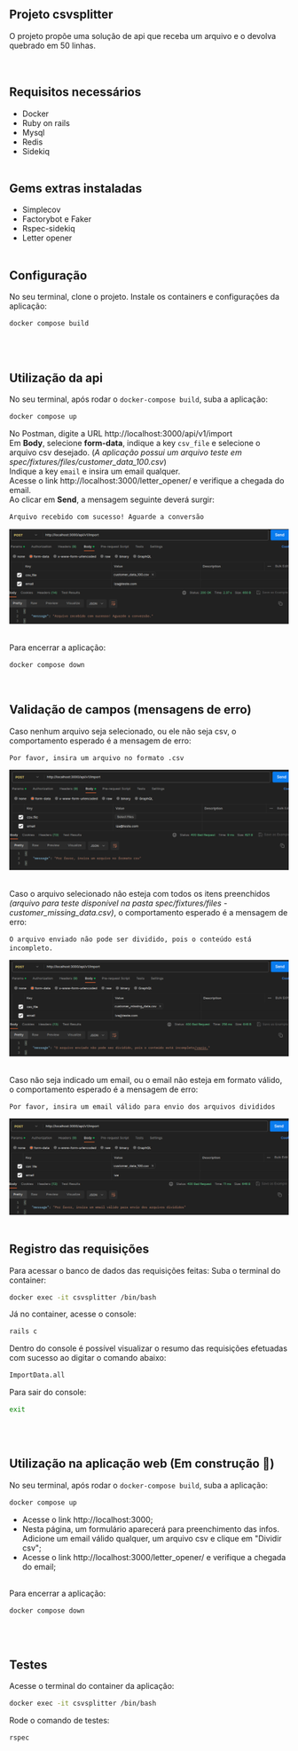 ## Projeto csvsplitter
O projeto propõe uma solução de api que receba um arquivo e o devolva quebrado em 50 linhas.<br>
<br><br>

## Requisitos necessários
* Docker
* Ruby on rails
* Mysql
* Redis
* Sidekiq
<br><br>

## Gems extras instaladas
* Simplecov
* Factorybot e Faker
* Rspec-sidekiq
* Letter opener
<br><br>

## Configuração
No seu terminal, clone o projeto.
Instale os containers e configurações da aplicação:
```sh
docker compose build
```
<br><br>

## Utilização da api
No seu terminal, após rodar o `docker-compose build`, suba a aplicação:
```sh
docker compose up
```

No Postman, digite a URL http://localhost:3000/api/v1/import <br>
Em **Body**, selecione **form-data**, indique a key `csv_file` e selecione o arquivo csv desejado. (_*A aplicação possui um arquivo teste em spec/fixtures/files/customer_data_100.csv*_)<br>
Indique a key `email` e insira um email qualquer. <br>
Acesse o link http://localhost:3000/letter_opener/ e verifique a chegada do email. <br>
Ao clicar em **Send**, a mensagem seguinte deverá surgir:
```sh
Arquivo recebido com sucesso! Aguarde a conversão
```
![image](app/assets/images/sucesso.png)
<br><br>

Para encerrar a aplicação:

```sh
docker compose down
```
<br>

## Validação de campos (mensagens de erro)

Caso nenhum arquivo seja selecionado, ou ele não seja csv, o comportamento esperado é a mensagem de erro:
```
Por favor, insira um arquivo no formato .csv
```
![image](app/assets/images/formato_errado_csv.png)
<br><br>

Caso o arquivo selecionado não esteja com todos os itens preenchidos *(arquivo para teste disponível na pasta spec/fixtures/files - customer_missing_data.csv)*, o comportamento esperado é a mensagem de erro:
```
O arquivo enviado não pode ser dividido, pois o conteúdo está incompleto.
```
![image](app/assets/images/dados_incompletos.png)
<br><br>

Caso não seja indicado um email, ou o email não esteja em formato válido, o comportamento esperado é a mensagem de erro:
```
Por favor, insira um email válido para envio dos arquivos divididos
```
![image](app/assets/images/email_invalido.png)
<br><br>

## Registro das requisições
Para acessar o banco de dados das requisições feitas:
Suba o terminal do container:
```sh
docker exec -it csvsplitter /bin/bash
```

Já no container, acesse o console:
```sh
rails c
```

Dentro do console é possível visualizar o resumo das requisições efetuadas com sucesso ao digitar o comando abaixo:
```sh
ImportData.all
```

Para sair do console:
```sh
exit
```

<br><br>

## Utilização na aplicação web (Em construção 🚧)
No seu terminal, após rodar o `docker-compose build`, suba a aplicação:
```sh
docker compose up
```

- Acesse o link http://localhost:3000; <br>
- Nesta página, um formulário aparecerá para preenchimento das infos. Adicione um email válido qualquer, um arquivo csv e clique em "Dividir csv"; <br>
- Acesse o link http://localhost:3000/letter_opener/ e verifique a chegada do email; <br><br>

Para encerrar a aplicação:
```sh
docker compose down
```
<br><br>

## Testes
Acesse o terminal do container da aplicação:
```sh
docker exec -it csvsplitter /bin/bash
```

Rode o comando de testes:
```sh
rspec
```

<br><br>
